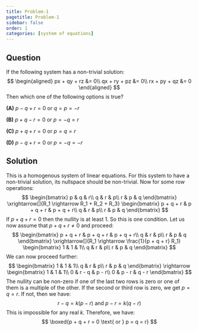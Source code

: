 ```yaml
---
title: Problem-1
pagetitle: Problem-1
sidebar: false
order: 1
categories: [system of equations]
---
```


## Question

If the following system has a non-trivial solution:
$$
\begin{aligned}
px + qy + rz &= 0\\
qx + ry + pz &= 0\\
rx + py + qz &= 0
\end{aligned}
$$
Then which one of the following options is true?

**(A)** $p - q + r = 0$ or $q = p = -r$

**(B)** $p + q - r = 0$ or $p = -q = r$ 

**(C)** $p + q + r = 0$ or $p = q = r$

**(D)** $p - q + r = 0$ or $p = -q = -r$

## Solution


This is a homogenous system of linear equations. For this system to have a non-trivial solution, its nullspace should be non-trivial. Now for some row operations:
$$
\begin{bmatrix}
p & q & r\\
q & r & p\\
r & p & q
\end{bmatrix} \xrightarrow[]{R_1 \rightarrow R_1 + R_2 + R_3}
\begin{bmatrix}
p + q + r & p + q + r & p + q + r\\
q & r & p\\
r & p & q
\end{bmatrix}
$$
If $p + q + r = 0$ then the nullity is at least $1$. So this is one condition. Let us now assume that $p + q + r \neq 0$ and proceed:
$$
\begin{bmatrix}
p + q + r & p + q + r & p + q + r\\
q & r & p\\
r & p & q
\end{bmatrix} \xrightarrow[]{R_1 \rightarrow \frac{1}{p + q + r} R_1} \begin{bmatrix}
1 & 1 & 1\\
q & r & p\\
r & p & q
\end{bmatrix}
$$
We can now proceed further:
$$
\begin{bmatrix}
1 & 1 & 1\\
q & r & p\\
r & p & q
\end{bmatrix} \rightarrow \begin{bmatrix}
1 & 1 & 1\\
0 & r - q & p - r\\
0 & p - r & q - r
\end{bmatrix}
$$
The nullity can be non-zero if one of the last two rows is zero or one of them is a multiple of the other. If the second or third row is zero, we get $p = q = r$. If not, then we have:
$$
r - q = k(p - r) \text{ and } p - r = k(q - r)
$$
This is impossible for any real $k$. Therefore, we have:
$$
\boxed{p + q + r = 0 \text{ or } p = q = r}
$$